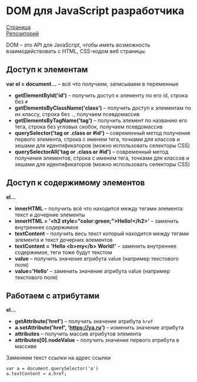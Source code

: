 # DOM для JavaScript разработчика

[Страница](https://damir-art.github.io/dom/)<br />
[Репозиторий](https://github.com/damir-art/damir-art.github.io/tree/master/dom)

DOM &ndash; это API для JavaScript, чтобы иметь возможность взаимодействовать с HTML, CSS-кодом веб страницы.

## Доступ к элементам
**var el = document...** &ndash; всё что получаем, записываем в переменные<br />
* **getElementById('id')** &ndash; получить доступ к элементу по его id, строка без `#`<br />
* **getElementsByClassName('class')** &ndash; получить доступ к элементам по их классу, строка без `.`, получаем псевдомассив<br />
* **getElementsByTagName('tag')** &ndash; получить элемент по названию его тега, строка без угловых скобок, получаем псевдомассив<br />
* **querySelector('tag or .class or #id')** &ndash; современный метод получения первого элемента, строка с именем тега, точками для классов и хешами для идентификаторов (можно использовать селекторы CSS)<br />
* **querySelectorAll('tag or .class or #id')** &ndash; современный метод получения элементов, строка с именем тега, точками для классов и хешами для идентификаторов (можно использовать селекторы CSS)<br />

## Доступ к содержимому элементов
**el...**
* **innerHTML** &ndash; получить всё что находится между тегами элемента: текст и дочерние элементы
* **innerHTML = '&lt;h2 style="color:green;">Hello!&lt;/h2>'** &ndash; заменить внутреннее содержимое
* **textContent** &ndash; получить весь текст который находится между тегами элемента и текст дочерних элементов
* **textContent = 'Hello &lt;b>my&lt;/b> World!'** &ndash; заменить внутреннее содержимое, теги тоже будут текстом
* **value** &ndash; получить значение атрибута value (например текстового поля)
* **value='Hello'** &ndash; заменить значение атрибута value (например текстового поля)

## Работаем с атрибутами
**el...**
* **getAttribute('href')** &ndash; получить значение атрибута `href`
* **a.setAttribute('href', 'https://ya.ru')** &ndash; изменить значение атрибута
* **attributes** &ndash; получить массив атрибутов элемента
* **attributes[0].nodeValue** &ndash; получить значение первого атрибута в массиве

Заменяем текст ссылки на адрес ссылки

    var a = document.querySelector('a')
    a.textContent = a.href;
